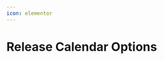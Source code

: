 ```yaml
---
icon: elementor
---
```


# Release Calendar Options



<figure><img src="../../../../../../.gitbook/assets/Release Options.jpg" alt=""><figcaption></figcaption></figure>
